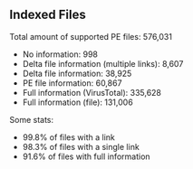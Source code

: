 ## Indexed Files

<!--FileStats-->
Total amount of supported PE files: 576,031

* No information: 998
* Delta file information (multiple links): 8,607
* Delta file information: 38,925
* PE file information: 60,867
* Full information (VirusTotal): 335,628
* Full information (file): 131,006

Some stats:

* 99.8% of files with a link
* 98.3% of files with a single link
* 91.6% of files with full information
<!--/FileStats-->
